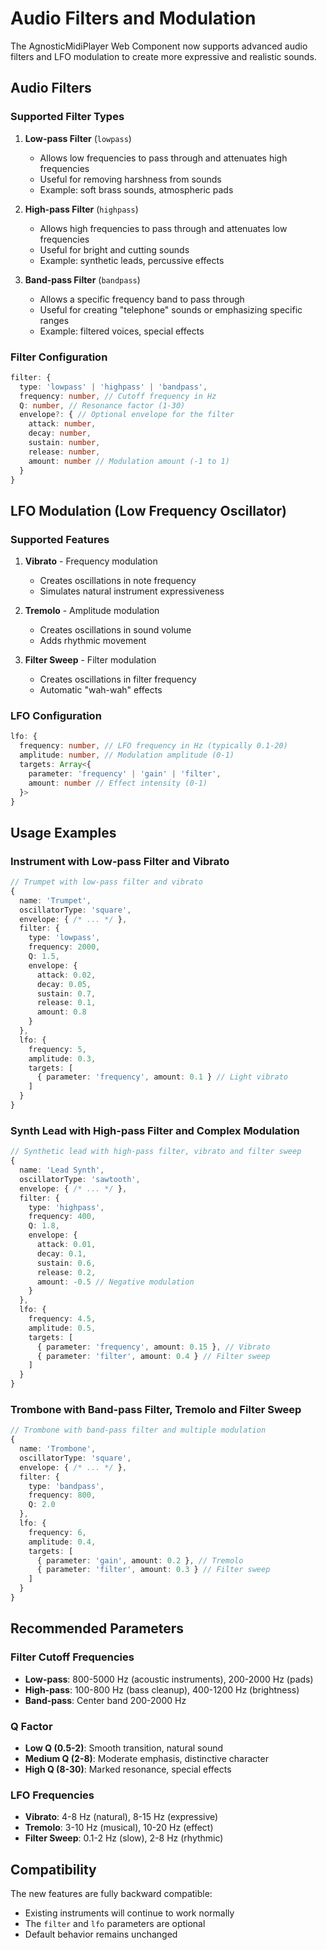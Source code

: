 # Audio Filters and Modulation

The AgnosticMidiPlayer Web Component now supports advanced audio filters and LFO modulation to create more expressive and realistic sounds.

## Audio Filters

### Supported Filter Types

1. **Low-pass Filter** (`lowpass`)
   - Allows low frequencies to pass through and attenuates high frequencies
   - Useful for removing harshness from sounds
   - Example: soft brass sounds, atmospheric pads

2. **High-pass Filter** (`highpass`)
   - Allows high frequencies to pass through and attenuates low frequencies
   - Useful for bright and cutting sounds
   - Example: synthetic leads, percussive effects

3. **Band-pass Filter** (`bandpass`)
   - Allows a specific frequency band to pass through
   - Useful for creating "telephone" sounds or emphasizing specific ranges
   - Example: filtered voices, special effects

### Filter Configuration

```typescript
filter: {
  type: 'lowpass' | 'highpass' | 'bandpass',
  frequency: number, // Cutoff frequency in Hz
  Q: number, // Resonance factor (1-30)
  envelope?: { // Optional envelope for the filter
    attack: number,
    decay: number,
    sustain: number,
    release: number,
    amount: number // Modulation amount (-1 to 1)
  }
}
```

## LFO Modulation (Low Frequency Oscillator)

### Supported Features

1. **Vibrato** - Frequency modulation
   - Creates oscillations in note frequency
   - Simulates natural instrument expressiveness

2. **Tremolo** - Amplitude modulation
   - Creates oscillations in sound volume
   - Adds rhythmic movement

3. **Filter Sweep** - Filter modulation
   - Creates oscillations in filter frequency
   - Automatic "wah-wah" effects

### LFO Configuration

```typescript
lfo: {
  frequency: number, // LFO frequency in Hz (typically 0.1-20)
  amplitude: number, // Modulation amplitude (0-1)
  targets: Array<{
    parameter: 'frequency' | 'gain' | 'filter',
    amount: number // Effect intensity (0-1)
  }>
}
```

## Usage Examples

### Instrument with Low-pass Filter and Vibrato

```typescript
// Trumpet with low-pass filter and vibrato
{
  name: 'Trumpet',
  oscillatorType: 'square',
  envelope: { /* ... */ },
  filter: {
    type: 'lowpass',
    frequency: 2000,
    Q: 1.5,
    envelope: {
      attack: 0.02,
      decay: 0.05,
      sustain: 0.7,
      release: 0.1,
      amount: 0.8
    }
  },
  lfo: {
    frequency: 5,
    amplitude: 0.3,
    targets: [
      { parameter: 'frequency', amount: 0.1 } // Light vibrato
    ]
  }
}
```

### Synth Lead with High-pass Filter and Complex Modulation

```typescript
// Synthetic lead with high-pass filter, vibrato and filter sweep
{
  name: 'Lead Synth',
  oscillatorType: 'sawtooth',
  envelope: { /* ... */ },
  filter: {
    type: 'highpass',
    frequency: 400,
    Q: 1.8,
    envelope: {
      attack: 0.01,
      decay: 0.1,
      sustain: 0.6,
      release: 0.2,
      amount: -0.5 // Negative modulation
    }
  },
  lfo: {
    frequency: 4.5,
    amplitude: 0.5,
    targets: [
      { parameter: 'frequency', amount: 0.15 }, // Vibrato
      { parameter: 'filter', amount: 0.4 } // Filter sweep
    ]
  }
}
```

### Trombone with Band-pass Filter, Tremolo and Filter Sweep

```typescript
// Trombone with band-pass filter and multiple modulation
{
  name: 'Trombone',
  oscillatorType: 'square',
  envelope: { /* ... */ },
  filter: {
    type: 'bandpass',
    frequency: 800,
    Q: 2.0
  },
  lfo: {
    frequency: 6,
    amplitude: 0.4,
    targets: [
      { parameter: 'gain', amount: 0.2 }, // Tremolo
      { parameter: 'filter', amount: 0.3 } // Filter sweep
    ]
  }
}
```

## Recommended Parameters

### Filter Cutoff Frequencies
- **Low-pass**: 800-5000 Hz (acoustic instruments), 200-2000 Hz (pads)
- **High-pass**: 100-800 Hz (bass cleanup), 400-1200 Hz (brightness)
- **Band-pass**: Center band 200-2000 Hz

### Q Factor
- **Low Q (0.5-2)**: Smooth transition, natural sound
- **Medium Q (2-8)**: Moderate emphasis, distinctive character
- **High Q (8-30)**: Marked resonance, special effects

### LFO Frequencies
- **Vibrato**: 4-8 Hz (natural), 8-15 Hz (expressive)
- **Tremolo**: 3-10 Hz (musical), 10-20 Hz (effect)
- **Filter Sweep**: 0.1-2 Hz (slow), 2-8 Hz (rhythmic)

## Compatibility

The new features are fully backward compatible:
- Existing instruments will continue to work normally
- The `filter` and `lfo` parameters are optional
- Default behavior remains unchanged